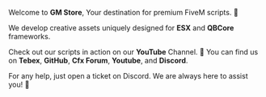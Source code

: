 Welcome to **GM Store**,
Your destination for premium FiveM scripts. 🌱

We develop creative assets uniquely designed for **ESX** and **QBCore** frameworks.

Check out our scripts in action on our **YouTube** Channel. 🍃
You can find us on **Tebex**, **GitHub**, **Cfx Forum**, **Youtube**, and **Discord**.

For any help, just open a ticket on Discord.
We are always here to assist you! 🌊
